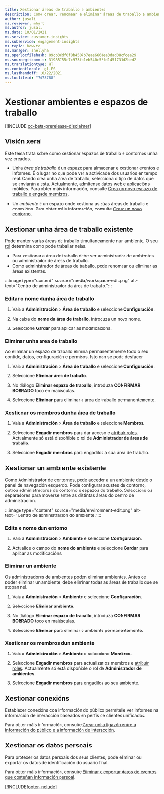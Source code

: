 ```yaml
---
title: Xestionar áreas de traballo e ambientes
description: Como crear, renomear e eliminar áreas de traballo e ambientes.
author: jusali
ms.reviewer: mhart
ms.author: jusali
ms.date: 10/01/2021
ms.service: customer-insights
ms.subservice: engagement-insights
ms.topic: how-to
ms.manager: shellyha
ms.openlocfilehash: 09cb3ddf0f8b4507b7eae6668ea3dad08cfcea29
ms.sourcegitcommit: 31985755c7c973fb1eb540c52fd1451731d2bed2
ms.translationtype: HT
ms.contentlocale: gl-ES
ms.lasthandoff: 10/22/2021
ms.locfileid: "7673788"
---
```

# <a name="manage-environments-and-workspaces"></a>Xestionar ambientes e espazos de traballo

[!INCLUDE [cc-beta-prerelease-disclaimer](includes/cc-beta-prerelease-disclaimer.md)]

## <a name="overview"></a>Visión xeral

Este tema trata sobre como xestionar espazos de traballo e contornos unha vez creados. 

- Unha *área de traballo* é un espazo para almacenar e xestionar eventos e informes. É o lugar no que pode ver a actividade dos usuarios en tempo real. Cando crea unha área de traballo, selecciona o tipo de datos que se enviarán a esta. Actualmente, admítense datos web e aplicacións móbiles. Para obter máis información, consulte [Crea un novo espazo de traballo e engade membros](create-workspace.md).

- Un *ambiente* é un espazo onde xestiona as súas áreas de traballo e conexións. Para obter máis información, consulte [Crear un novo contorno](create-new-environment.md).

## <a name="manage-an-existing-workspace"></a>Xestionar unha área de traballo existente

Pode manter varias áreas de traballo simultaneamente nun ambiente. O seu [rol](user-roles.md) determina como pode traballar nelas. 

 - Para xestionar a área de traballo debe ser administrador de ambientes ou administrador de áreas de traballo.
 - Como administrador de áreas de traballo, pode renomear ou eliminar as áreas existentes. 

:::image type="content" source="media/workspace-edit.png" alt-text="Centro de administrador da área de traballo.":::

### <a name="edit-a-workspace-name"></a>Editar o nome dunha área de traballo

1. Vaia a **Administración** > **Área de traballo** e seleccione **Configuración**.

1. Na caixa do **nome da área de traballo**, introduza un novo nome.

1. Seleccione **Gardar** para aplicar as modificacións.

### <a name="delete-a-workspace"></a>Eliminar unha área de traballo

Ao eliminar un espazo de traballo elimina permanentemente todo o seu contido, datos, configuración e permisos. Isto non se pode desfacer.

1. Vaia a **Administración** > **Área de traballo** e seleccione **Configuración**.

1. Seleccione **Eliminar área de traballo**. 

1. No diálogo **Eliminar espazo de traballo**, introduza **CONFIRMAR BORRADO** todo en maiúsculas. 

1. Seleccione **Eliminar** para eliminar a área de traballo permanentemente.

### <a name="manage-workspace-members"></a>Xestionar os membros dunha área de traballo

1. Vaia a **Administración** > **Área de traballo** e seleccione **Membros**.

1. Seleccione **Engadir membros** para dar acceso e [atribuír roles](user-roles.md). Actualmente só está dispoñible o rol de **Administrador de áreas de traballo**.

1. Seleccione **Engadir membros** para engadilos á súa área de traballo.

## <a name="manage-an-existing-environment"></a>Xestionar un ambiente existente

Como Administrador de contornos, pode acceder a un ambiente desde o panel de navegación esquerdo. Pode configurar axustes de contorno, outros administradores de contorno e espazos de traballo. Seleccione os separadores para moverse entre as distintas áreas do centro de administración.

:::image type="content" source="media/environment-edit.png" alt-text="Centro de administración do ambiente.":::

### <a name="edit-an-environment-name"></a>Edita o nome dun entorno

1. Vaia a **Administración** > **Ambiente** e seleccione **Configuración**.

1. Actualice o campo do **nome do ambiente** e seleccione **Gardar** para aplicar as modificacións.

### <a name="delete-an-environment"></a>Eliminar un ambiente

Os administradores de ambientes poden eliminar ambientes. Antes de poder eliminar un ambiente, debe eliminar todas as áreas de traballo que se atopan nel.

1. Vaia a **Administración** > **Ambiente** e seleccione **Configuración**.

1. Seleccione **Eliminar ambiente**. 

1. No diálogo **Eliminar espazo de traballo**, introduza **CONFIRMAR BORRADO** todo en maiúsculas. 

1. Seleccione **Eliminar** para eliminar o ambiente permanentemente.

### <a name="manage-environment-members"></a>Xestionar os membros dun ambiente

1. Vaia a **Administración** > **Ambiente** e seleccione **Membros**.

1. Seleccione **Engadir membros** para actualizar os membros e [atribuír roles](user-roles.md). Actualmente só está dispoñible o rol de **Administrador de ambientes**.

1. Seleccione **Engadir membros** para engadilos ao seu ambiente.

## <a name="manage-connections"></a>Xestionar conexións

Establecer conexións coa información do público permítelle ver informes na información de interacción baseados en perfís de clientes unificados. 

Para obter máis información, consulte [Crear unha ligazón entre a información do público e a información de interacción](integrate-audience-insights-engagement-insights.md).

## <a name="manage-personal-data"></a>Xestionar os datos persoais

Para protexer os datos persoais dos seus clientes, pode eliminar ou exportar os datos de identificación do usuario final.

Para obter máis información, consulte [Eliminar e exportar datos de eventos que conteñan información persoal](../dsr-rights-requests.md#deleting-and-exporting-event-data-containing-end-user-identifiable-information).

[!INCLUDE[footer-include](../includes/footer-banner.md)]
